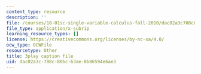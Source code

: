```yaml
---
content_type: resource
description: ''
file: /courses/18-01sc-single-variable-calculus-fall-2010/dac02a3c708c80bc63ae8b86594e6ae3_7K1sB05pE0A.srt
file_type: application/x-subrip
learning_resource_types: []
license: https://creativecommons.org/licenses/by-nc-sa/4.0/
ocw_type: OCWFile
resourcetype: Other
title: 3play caption file
uid: dac02a3c-708c-80bc-63ae-8b86594e6ae3
---
```

